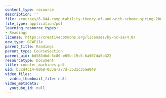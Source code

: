 ```yaml
---
content_type: resource
description: ''
file: /courses/6-844-computability-theory-of-and-with-scheme-spring-2003/b3cd4c140068033aa77d3531c35ae049_counter_machines.pdf
file_type: application/pdf
learning_resource_types:
- Readings
license: https://creativecommons.org/licenses/by-nc-sa/4.0/
ocw_type: OCWFile
parent_title: Readings
parent_type: CourseSection
parent_uid: bd583dbd-6c80-e65b-19c5-6a507da5b322
resourcetype: Document
title: counter_machines.pdf
uid: b3cd4c14-0068-033a-a77d-3531c35ae049
video_files:
  video_thumbnail_file: null
video_metadata:
  youtube_id: null
---
```


